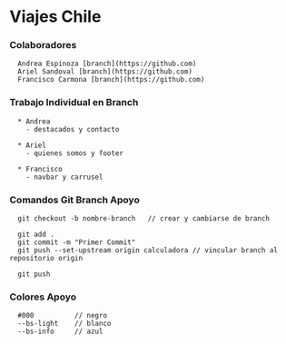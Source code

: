 # Viajes Chile

### Colaboradores
```
  Andrea Espinoza [branch](https://github.com)
  Ariel Sandoval [branch](https://github.com)
  Francisco Carmona [branch](https://github.com) 
```

### Trabajo Individual en Branch
```
  * Andrea
    - destacados y contacto

  * Ariel
    - quienes somos y footer

  * Francisco
    - navbar y carrusel
```

### Comandos Git Branch Apoyo
```
  git checkout -b nombre-branch   // crear y cambiarse de branch

  git add .
  git commit -m "Primer Commit"
  git push --set-upstream origin calculadora // vincular branch al repositorio origin

  git push
```

### Colores Apoyo
```
  #000          // negro
  --bs-light    // blanco
  --bs-info     // azul
```
